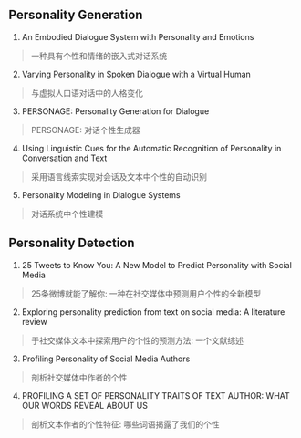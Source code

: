 ## Personality Generation

1. An Embodied Dialogue System with Personality and Emotions
> 一种具有个性和情绪的嵌入式对话系统

2. Varying Personality in Spoken Dialogue with a Virtual Human
> 与虚拟人口语对话中的人格变化

3. PERSONAGE: Personality Generation for Dialogue
> PERSONAGE: 对话个性生成器

4. Using Linguistic Cues for the Automatic Recognition of Personality in Conversation and Text
> 采用语言线索实现对会话及文本中个性的自动识别

5. Personality Modeling in Dialogue Systems
> 对话系统中个性建模

## Personality Detection

1. 25 Tweets to Know You: A New Model to Predict Personality with Social Media
> 25条微博就能了解你: 一种在社交媒体中预测用户个性的全新模型

2. Exploring personality prediction from text on social media: A literature review
> 于社交媒体文本中探索用户的个性的预测方法: 一个文献综述

3. Profiling Personality of Social Media Authors
> 剖析社交媒体中作者的个性

4. PROFILING A SET OF PERSONALITY TRAITS OF TEXT AUTHOR: WHAT OUR WORDS REVEAL ABOUT US
> 剖析文本作者的个性特征: 哪些词语揭露了我们的个性